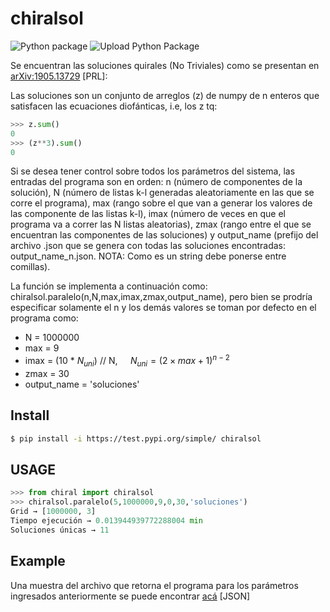 # chiralsol

![Python package](https://github.com/valentinafv96/chiralsol/workflows/Python%20package/badge.svg)
![Upload Python Package](https://github.com/valentinafv96/chiralsol/workflows/Upload%20Python%20Package/badge.svg)

Se encuentran las soluciones quirales (No Triviales) como se presentan en [arXiv:1905.13729](https://arxiv.org/abs/1905.13729) [PRL]:

Las soluciones son un conjunto de arreglos (z) de numpy de n enteros que satisfacen las ecuaciones diofánticas, i.e, los z tq:

```python
>>> z.sum()
0
>>> (z**3).sum()
0
```

Si se desea tener control sobre todos los parámetros del sistema, las entradas del programa son en orden: n (número de componentes de la solución), N (número de listas k-l generadas aleatoriamente en las que se corre el programa), max (rango sobre el que van a generar los valores de las componente de las listas k-l), imax (número de veces en que el programa va a correr las N listas aleatorias), zmax (rango entre el que se encuentran las componentes de las soluciones) y output_name (prefijo del archivo .json que se genera con todas las soluciones encontradas: output_name_n.json. NOTA: Como es un string debe ponerse entre comillas).

La función se implementa a continuación como: chiralsol.paralelo(n,N,max,imax,zmax,output_name), pero bien se prodría especificar solamente el n y los demás valores se toman por defecto en el programa como: 

  - N = 1000000
  - max = 9
  - imax = (10 * $N_{uni}$) // N, $\quad N_{uni} = (2\times max +1)^{n-2}$
  - zmax = 30
  - output_name = 'soluciones'

## Install
```bash
$ pip install -i https://test.pypi.org/simple/ chiralsol
```
## USAGE
```python
>>> from chiral import chiralsol
>>> chiralsol.paralelo(5,1000000,9,0,30,'soluciones')
Grid → [1000000, 3]
Tiempo ejecución → 0.013944939772288004 min
Soluciones únicas → 11
```

## Example
Una muestra del archivo que retorna el programa para los parámetros ingresados anteriormente se puede encontrar [acá](https://github.com/valentinafv96/chiralsol/blob/main/soluciones_5.json) [JSON]
